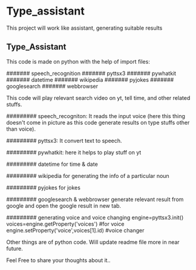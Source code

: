 # Type_assistant
This project will work like assistant, generating suitable results

## Type_Assistant
This code is made on python with the help of import files:

####### speech_recognition
####### pyttsx3 
####### pywhatkit 
####### datetime 
####### wikipedia 
####### pyjokes
####### googlesearch
####### webbrowser

This code will play relevant search video on yt, tell time, and other related stuffs.

######### speech_recogniton: 
It reads the input voice (here this thing doesn't come in picture as this code generate results on type stuffs other than voice).

######### pyttsx3:
It convert text to speech.

######### pywhatkit:
here it helps to play stuff on yt

######### datetime
for time & date

######### wikipedia
for generating the info of a particular noun

######### pyjokes
for jokes

######### googlesearch & webbrowser
generate relevant result from google and open the google result in new tab.

######### generating voice and voice changing
engine=pyttsx3.init() 
voices=engine.getProperty('voices') #for voice
engine.setProperty('voice',voices[1].id) #voice changer 

Other things are of python code.
Will update readme file more in near future.

Feel Free to share your thoughts about it..
